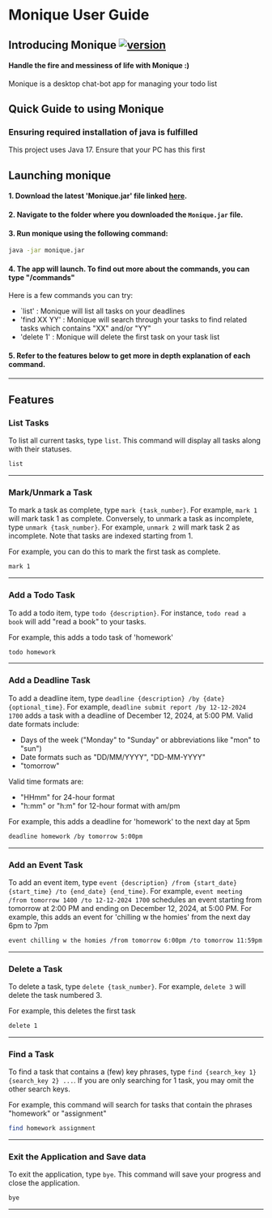 # Monique User Guide

## Introducing Monique [![version](https://img.shields.io/badge/version-0.2-yellow.svg)](https://semver.org)

#### Handle the fire and messiness of life with Monique :)
Monique is a desktop chat-bot app for managing your todo list

## Quick Guide to using Monique

### Ensuring required installation of java is fulfilled
This project uses Java 17. Ensure that your PC has this first

## Launching monique
#### 1. Download the latest 'Monique.jar' file linked [here](https://github.com/emmannyyy/ip/releases/download/v0.2/Monique.jar).
#### 2. Navigate to the folder where you downloaded the `Monique.jar` file.
#### 3. Run monique using the following command:
```bash
java -jar monique.jar
```
#### 4. The app will launch. To find out more about the commands, you can type "/commands"
Here is a few commands you can try:
- `list' : Monique will list all tasks on your deadlines
- 'find XX YY' : Monique will search through your tasks to find related tasks which contains "XX" and/or "YY"
- 'delete 1' : Monique will delete the first task on your task list

#### 5. Refer to the features below to get more in depth explanation of each command.

---
## Features

### List Tasks
To list all current tasks, type `list`. This command will display all tasks along with their statuses.
```bash
list
```
---
### Mark/Unmark a Task
To mark a task as complete, type `mark {task_number}`. For example, `mark 1` will mark task 1 as complete. Conversely, to unmark a task as incomplete, type `unmark {task_number}`. For example, `unmark 2` will mark task 2 as incomplete. Note that tasks are indexed starting from 1.

For example, you can do this to mark the first task as complete.
```bash
mark 1
```
---
### Add a Todo Task
To add a todo item, type `todo {description}`. For instance, `todo read a book` will add "read a book" to your tasks.

For example, this adds a todo task of 'homework'
```bash
todo homework
```
---
### Add a Deadline Task
To add a deadline item, type `deadline {description} /by {date} {optional_time}`. For example, `deadline submit report /by 12-12-2024 1700` adds a task with a deadline of December 12, 2024, at 5:00 PM. Valid date formats include:
- Days of the week ("Monday" to "Sunday" or abbreviations like "mon" to "sun")
- Date formats such as "DD/MM/YYYY", "DD-MM-YYYY"
- "tomorrow"

Valid time formats are:
- "HHmm" for 24-hour format
- "h:mm" or "h:m" for 12-hour format with am/pm

For example, this adds a deadline for 'homework' to the next day at 5pm
```bash
deadline homework /by tomorrow 5:00pm
```
---
### Add an Event Task
To add an event item, type `event {description} /from {start_date} {start_time} /to {end_date} {end_time}`. For example, `event meeting /from tomorrow 1400 /to 12-12-2024 1700` schedules an event starting from tomorrow at 2:00 PM and ending on December 12, 2024, at 5:00 PM.
For example, this adds an event for 'chilling w the homies' from the next day 6pm to 7pm
```bash
event chilling w the homies /from tomorrow 6:00pm /to tomorrow 11:59pm
```
---
### Delete a Task
To delete a task, type `delete {task_number}`. For example, `delete 3` will delete the task numbered 3.

For example, this deletes the first task
```bash
delete 1
```
---
### Find a Task
To find a task that contains a (few) key phrases, type `find {search_key 1} {search_key 2} ...`.
If you are only searching for 1 task, you may omit the other search keys.

For example, this command will search for tasks that contain the phrases "homework" or "assignment"
```bash
find homework assignment
```
---
### Exit the Application and Save data
To exit the application, type `bye`. This command will save your progress and close the application.
```bash
bye
```
---